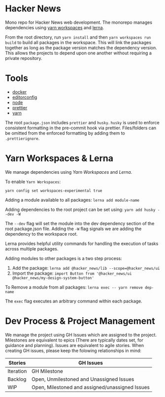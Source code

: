 # Hacker News

Mono repo for Hacker News web development. The monorepo manages dependencies
using [yarn workspaces](https://yarnpkg.com/lang/en/docs/workspaces/) and [lerna](https://lerna.js.org/).

From the root directory, run `yarn install` and then `yarn workspaces run build` to build all packages in the workspace. This will link the packages together as long as the package version matches the dependency version. This allows the projects to depend upon one another without requiring a private repository.

# Tools

- [docker](https://www.docker.com/products/docker-desktop)
- [editorconfig](https://editorconfig.org/)
- [node](https://nodejs.org/en/)
- [prettier](https://prettier.io/)
- [yarn](https://yarnpkg.com/en/)

The root `package.json` includes `prettier` and `husky`. `husky` is used to enforce consistent formatting in the pre-commit hook via prettier. Files/folders can be omitted from the enforced formatting by adding them to `.prettierignore`.

# Yarn Workspaces & Lerna

We manage dependencies using _Yarn Workspaces_ and _Lerna_.

To enable `Yarn Workspaces`:

```
yarn config set workspaces-experimental true
```

Adding a module available to all packages:
`lerna add module-name`

Adding dependencies to the root project can be set using:
`yarn add husky --dev -W`

The `--dev` flag will set the module into the dev dependency section of the root package.json file. Adding the `-W` flag signals we are adding the dependency to the workspace root.

Lerna provides helpful utility commands for handling the execution of tasks across multiple packages.

Adding modules to other packages is a two step process:

1. Add the package: `lerna add @hacker_news/lib --scope=@hacker_news/ui`
2. Import the package: `import Button from '@hacker_news/ui @hacker_news/my-design-system-button'`

To Remove a module from all packages:
`lerna exec -- yarn remove dep-name`

The `exec` flag executes an arbitrary command within each package.

# Dev Process & Project Management

We manage the project using GH Issues which are assigned to the project. Milestones are equivalent to epics (There are typically dates set, for guidance and planning). Issues are equivalent to agile stories. When creating GH issues, please keep the folowing relationships in mind:

| Stories   | GH Issues                                       |
| --------- | ----------------------------------------------- |
| Iteration | GH Milestone                                    |
| Backlog   | Open, Unmilestoned and Unassigned Issues        |
| WIP       | Open, Milestoned and assigned/unassigned Issues |
